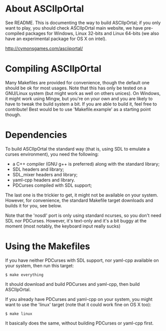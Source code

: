 About ASCIIpOrtal
=================

See README.
This is documenting the way to build ASCIIpOrtal; if you only want to
play, you should check ASCIIpOrtal main website, we have pre-compiled
packages for Windows, Linux 32-bits and Linux 64-bits (we also have an
experimental package for OS X on intel).

http://cymonsgames.com/asciiportal/


Compiling ASCIIpOrtal
=====================

Many Makefiles are provided for convenience, though the default one
should be ok for most usages.
Note that this has only be tested on a GNU/Linux system (but might
work as well on others unices).
On Windows, it might work using Mingw, but you're on your own and you
are likely to have to tweak the build system a bit.
If you are able to build it, feel free to contribute! Best would be to
use 'Makefile.example' as a starting point though.


Dependencies
============

To build ASCIIpOrtal the standard way (that is, using SDL to emulate a
curses environment), you need the following:
 + a C++ compiler (GNU g++ is preferred) along with the standard library;
 + SDL headers and library;
 + SDL_mixer headers and library;
 + yaml-cpp headers and library.
 + PDCurses compiled with SDL support;

The last one is the trickier to get, it might not be available on your
system.
However, for convenience, the standard Makefile target downloads and
builds it for you, see below.

Note that the 'nosdl' port is only using standard ncurses, so you don't
need SDL nor PDCurses. However, it's text-only and it's a bit buggy at
the moment (most notably, the keyboard input really sucks)


Using the Makefiles
===================

If you have neither PDCurses with SDL support, nor yaml-cpp available on
your system, then run this target:
```
$ make everything
```
It should download and build PDCurses and yaml-cpp, then build ASCIIpOrtal.

If you already have PDCurses and yaml-cpp on your system, you might want to
use the 'linux' target (note that it could work fine on OS X too):
```
$ make linux
```
It basically does the same, without building PDCurses or yaml-cpp first.
